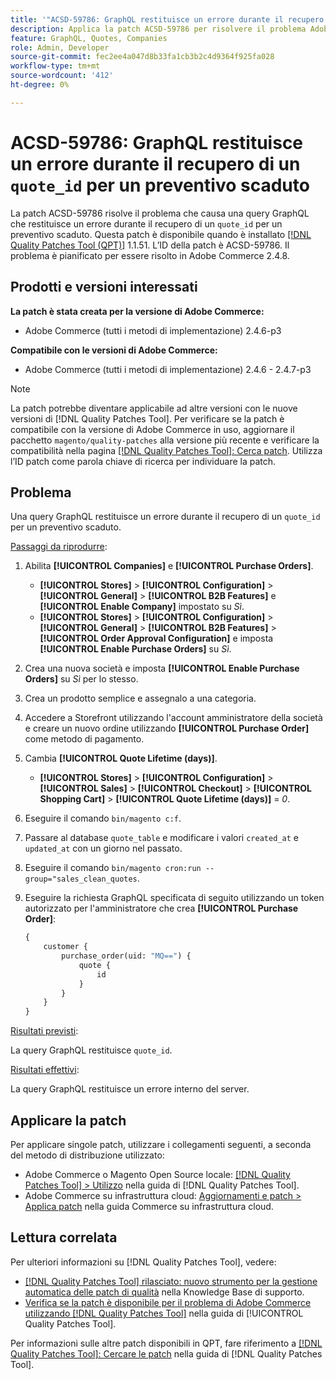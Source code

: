 ```yaml
---
title: '"ACSD-59786: GraphQL restituisce un errore durante il recupero di un "quote_id" per una virgoletta scaduta"'
description: Applica la patch ACSD-59786 per risolvere il problema Adobe Commerce, se una query GraphQL restituisce un errore durante il recupero di un "quote_id" per una virgoletta scaduta.
feature: GraphQL, Quotes, Companies
role: Admin, Developer
source-git-commit: fec2ee4a047d8b33fa1cb3b2c4d9364f925fa028
workflow-type: tm+mt
source-wordcount: '412'
ht-degree: 0%

---
```


# ACSD-59786: GraphQL restituisce un errore durante il recupero di un `quote_id` per un preventivo scaduto

La patch ACSD-59786 risolve il problema che causa una query GraphQL che restituisce un errore durante il recupero di un `quote_id` per un preventivo scaduto. Questa patch è disponibile quando è installato [[!DNL Quality Patches Tool (QPT)]](https://experienceleague.adobe.com/en/docs/commerce-knowledge-base/kb/announcements/commerce-announcements/magento-quality-patches-released-new-tool-to-self-serve-quality-patches) 1.1.51. L’ID della patch è ACSD-59786. Il problema è pianificato per essere risolto in Adobe Commerce 2.4.8.

## Prodotti e versioni interessati

**La patch è stata creata per la versione di Adobe Commerce:**

* Adobe Commerce (tutti i metodi di implementazione) 2.4.6-p3

**Compatibile con le versioni di Adobe Commerce:**

* Adobe Commerce (tutti i metodi di implementazione) 2.4.6 - 2.4.7-p3

>[!NOTE]
>
>La patch potrebbe diventare applicabile ad altre versioni con le nuove versioni di [!DNL Quality Patches Tool]. Per verificare se la patch è compatibile con la versione di Adobe Commerce in uso, aggiornare il pacchetto `magento/quality-patches` alla versione più recente e verificare la compatibilità nella pagina [[!DNL Quality Patches Tool]: Cerca patch](https://experienceleague.adobe.com/tools/commerce-quality-patches/index.html). Utilizza l’ID patch come parola chiave di ricerca per individuare la patch.

## Problema

Una query GraphQL restituisce un errore durante il recupero di un `quote_id` per un preventivo scaduto.

<u>Passaggi da riprodurre</u>:

1. Abilita **[!UICONTROL Companies]** e **[!UICONTROL Purchase Orders]**.
   * **[!UICONTROL Stores]** > **[!UICONTROL Configuration]** > **[!UICONTROL General]** > **[!UICONTROL B2B Features]** e **[!UICONTROL Enable Company]** impostato su *Sì*.
   * **[!UICONTROL Stores]** > **[!UICONTROL Configuration]** > **[!UICONTROL General]** > **[!UICONTROL B2B Features]** > **[!UICONTROL Order Approval Configuration]** e imposta **[!UICONTROL Enable Purchase Orders]** su *Sì*.
1. Crea una nuova società e imposta **[!UICONTROL Enable Purchase Orders]** su *Sì* per lo stesso.
1. Crea un prodotto semplice e assegnalo a una categoria.
1. Accedere a Storefront utilizzando l&#39;account amministratore della società e creare un nuovo ordine utilizzando **[!UICONTROL Purchase Order]** come metodo di pagamento.
1. Cambia **[!UICONTROL Quote Lifetime (days)]**.
   * **[!UICONTROL Stores]** > **[!UICONTROL Configuration]** > **[!UICONTROL Sales]** > **[!UICONTROL Checkout]** > **[!UICONTROL Shopping Cart]** > **[!UICONTROL Quote Lifetime (days)]** = *0*.
1. Eseguire il comando `bin/magento c:f`.
1. Passare al database `quote_table` e modificare i valori `created_at` e `updated_at` con un giorno nel passato.
1. Eseguire il comando `bin/magento cron:run --group="sales_clean_quotes`.
1. Eseguire la richiesta GraphQL specificata di seguito utilizzando un token autorizzato per l&#39;amministratore che crea **[!UICONTROL Purchase Order]**:

   ```GraphQL
   {
       customer {
           purchase_order(uid: "MQ==") {
               quote {
                   id
               }
           }
       }
   } 
   ```

<u>Risultati previsti</u>:

La query GraphQL restituisce `quote_id`.

<u>Risultati effettivi</u>:

La query GraphQL restituisce un errore interno del server.

## Applicare la patch

Per applicare singole patch, utilizzare i collegamenti seguenti, a seconda del metodo di distribuzione utilizzato:

* Adobe Commerce o Magento Open Source locale: [[!DNL Quality Patches Tool] > Utilizzo](/help/tools/quality-patches-tool/usage.md) nella guida di [!DNL Quality Patches Tool].
* Adobe Commerce su infrastruttura cloud: [Aggiornamenti e patch > Applica patch](https://experienceleague.adobe.com/docs/commerce-cloud-service/user-guide/develop/upgrade/apply-patches.html) nella guida Commerce su infrastruttura cloud.

## Lettura correlata

Per ulteriori informazioni su [!DNL Quality Patches Tool], vedere:

* [[!DNL Quality Patches Tool] rilasciato: nuovo strumento per la gestione automatica delle patch di qualità](https://experienceleague.adobe.com/en/docs/commerce-knowledge-base/kb/announcements/commerce-announcements/magento-quality-patches-released-new-tool-to-self-serve-quality-patches) nella Knowledge Base di supporto.
* [Verifica se la patch è disponibile per il problema di Adobe Commerce utilizzando  [!DNL Quality Patches Tool]](/help/tools/quality-patches-tool/patches-available-in-qpt/check-patch-for-magento-issue-with-magento-quality-patches.md) nella guida di [!UICONTROL Quality Patches Tool].

Per informazioni sulle altre patch disponibili in QPT, fare riferimento a [[!DNL Quality Patches Tool]: Cercare le patch](https://experienceleague.adobe.com/tools/commerce-quality-patches/index.html) nella guida di [!DNL Quality Patches Tool].
